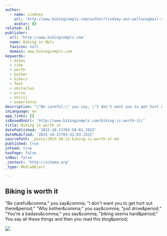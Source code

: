 ```yaml
---
author:
  - name: Lindsey
    url: 'http://www.bikinginmpls.com/author/lindsey-ann-wallacegmail-com/'
    avatar: {}
related: []
publisher:
  url: 'http://www.bikinginmpls.com'
  name: Biking in Mpls
  favicon: null
  domain: www.bikinginmpls.com
keywords:
  - bikes
  - ride
  - worth
  - bother
  - bikers
  - feel
  - obstacles
  - write
  - thrill
  - experience
description: "\"Be careful,\" you say, \"I don't want you to get hurt out there.\" \"Why bother,\" you say, \"just drive.\" \"You're a badass,\" you say, \"biking seems hard.\" You say all these things and then you read this blog."
inLanguage: en
app_links: []
isBasedOnUrl: 'http://www.bikinginmpls.com/biking-is-worth-it/'
title: Biking is worth it
datePublished: '2015-10-21T03:58:01.292Z'
dateModified: '2015-10-21T03:52:03.152Z'
sourcePath: _posts/2015-10-21-biking-is-worth-it.md
published: true
inFeed: true
hasPage: false
inNav: false
_context: 'http://schema.org'
_type: MediaObject

---
```

<article style=""><h1>Biking is worth it</h1><p>"Be careful&amp;comma;" you say&amp;comma; "I don't want you to get hurt out there&amp;period;" "Why bother&amp;comma;" you say&amp;comma; "just drive&amp;period;" "You're a badass&amp;comma;" you say&amp;comma; "biking seems hard&amp;period;" You say all these things and then you read this blog&amp;period;</p><img src="http://www.bikinginmpls.com/wp-content/uploads/2015/10/image1-11-1024x677.jpg" /></article>